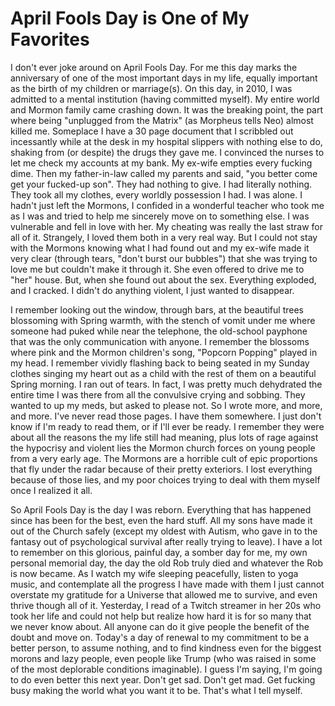 # April Fools Day is One of My Favorites

I don't ever joke around on April Fools Day. For me this day marks the
anniversary of one of the most important days in my life, equally
important as the birth of my children or marriage(s). On this day, in
2010, I was admitted to a mental institution (having committed myself).
My entire world and Mormon family came crashing down. It was the
breaking point, the part where being "unplugged from the Matrix" (as
Morpheus tells Neo) almost killed me. Someplace I have a 30 page
document that I scribbled out incessantly while at the desk in my
hospital slippers with nothing else to do, shaking from (or despite) the
drugs they gave me. I convinced the nurses to let me check my accounts
at my bank. My ex-wife empties every fucking dime. Then my father-in-law
called my parents and said, "you better come get your fucked-up son".
They had nothing to give. I had literally nothing. They took all my
clothes, every worldly possession I had. I was alone. I hadn't just left
the Mormons, I confided in a wonderful teacher who took me as I was and
tried to help me sincerely move on to something else. I was vulnerable
and fell in love with her. My cheating was really the last straw for all
of it. Strangely, I loved them both in a very real way. But I could not
stay with the Mormons knowing what I had found out and my ex-wife made
it very clear (through tears, "don't burst our bubbles") that she was
trying to love me but couldn't make it through it. She even offered to
drive me to "her" house. But, when she found out about the sex.
Everything exploded, and I cracked. I didn't do anything violent, I just
wanted to disappear.

I remember looking out the window, through bars, at the beautiful trees
blossoming with Spring warmth, with the stench of vomit under me where
someone had puked while near the telephone, the old-school payphone that
was the only communication with anyone. I remember the blossoms where
pink and the Mormon children's song, "Popcorn Popping" played in my
head. I remember vividly flashing back to being seated in my Sunday
clothes singing my heart out as a child with the rest of them on a
beautiful Spring morning. I ran out of tears. In fact, I was pretty much
dehydrated the entire time I was there from all the convulsive crying
and sobbing. They wanted to up my meds, but asked to please not. So I
wrote more, and more, and more. I've never read those pages. I have them
somewhere. I just don't know if I'm ready to read them, or if I'll ever
be ready. I remember they were about all the reasons the my life still
had meaning, plus lots of rage against the hypocrisy and violent lies
the Mormon church forces on young people from a very early age. The
Mormons are a horrible cult of epic proportions that fly under the radar
because of their pretty exteriors. I lost everything because of those
lies, and my poor choices trying to deal with them myself once I
realized it all.

So April Fools Day is the day I was reborn. Everything that has happened
since has been for the best, even the hard stuff. All my sons have made
it out of the Church safely (except my oldest with Autism, who gave in
to the fantasy out of psychological survival after really trying to
leave). I have a lot to remember on this glorious, painful day, a somber
day for me, my own personal memorial day, the day the old Rob truly died
and whatever the Rob is now became. As I watch my wife sleeping
peacefully, listen to yoga music, and contemplate all the progress I
have made with them I just cannot overstate my gratitude for a Universe
that allowed me to survive, and even thrive though all of it. Yesterday,
I read of a Twitch streamer in her 20s who took her life and could not
help but realize how hard it is for so many that we never know about.
All anyone can do it give people the benefit of the doubt and move on.
Today's a day of renewal to my commitment to be a better person, to
assume nothing, and to find kindness even for the biggest morons and
lazy people, even people like Trump (who was raised in some of the most
deplorable conditions imaginable). I guess I'm saying, I'm going to do
even better this next year. Don't get sad. Don't get mad. Get fucking
busy making the world what you want it to be. That's what I tell myself.
